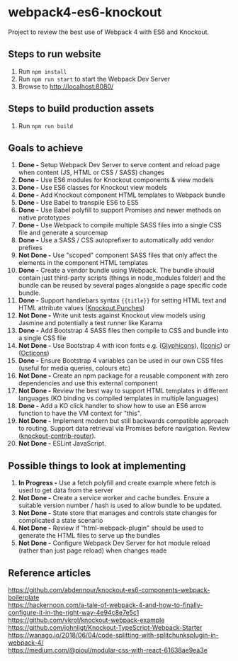 # webpack4-es6-knockout
Project to review the best use of Webpack 4 with ES6 and Knockout.

## Steps to run website
1. Run `npm install`
2. Run `npm run start` to start the Webpack Dev Server
3. Browse to [http://localhost:8080/](http://localhost:8080/)


## Steps to build production assets
1. Run `npm run build`

## Goals to achieve
1. **Done -** Setup Webpack Dev Server to serve content and reload page when content (JS, HTML or CSS / SASS) changes
2. **Done -** Use ES6 modules for Knockout components & view models
3. **Done -** Use ES6 classes for Knockout view models
4. **Done -** Add Knockout component HTML templates to Webpack bundle
5. **Done -** Use Babel to transpile ES6 to ES5
6. **Done -** Use Babel polyfill to support Promises and newer methods on native prototypes
7. **Done -** Use Webpack to compile multiple SASS files into a single CSS file and generate a sourcemap
8. **Done -** Use a SASS / CSS autoprefixer to automatically add vendor prefixes
9. **Not Done -** Use "scoped" component SASS files that only affect the elements in the component HTML templates
10. **Done -** Create a vendor bundle using Webpack. The bundle should contain just third-party scripts (things in node_modules folder) and the bundle can be reused by several pages alongside a page specific code bundle.
11. **Done -** Support handlebars syntax `{{title}}` for setting HTML text and HTML attribute values ([Knockout.Punches](http://mbest.github.io/knockout.punches/))
12. **Not Done -** Write unit tests against Knockout view models using Jasmine and potentially a test runner like Karama
13. **Done -** Add Bootstrap 4 SASS files then compile to CSS and bundle into a single CSS file
13. **Not Done -** Use Bootstrap 4 with icon fonts e.g. ([Glyphicons](http://glyphicons.com/)), ([Iconic](https://useiconic.com/open/)) or ([Octicons](https://octicons.github.com/))
14. **Done -** Ensure Bootstrap 4 variables can be used in our own CSS files (useful for media queries, colours etc)
15. **Not Done -** Create an npm package for a reusable component with zero dependencies and use this external component
16. **Not Done -** Review the best way to support HTML templates in different languages (KO binding vs compiled templates in multiple languages)
17. **Done -** Add a KO click handler to show how to use an ES6 arrow function to have the VM context for "this".
18. **Not Done -** Implement modern but still backwards compatible approach to routing. Support data retrieval via Promises before navigation. Review ([knockout-contrib-router](https://github.com/Profiscience/knockout-contrib/tree/master/packages/router)).
19. **Not Done -** ESLint JavaScript.


## Possible things to look at implementing
1. **In Progress -** Use a fetch polyfill and create example where fetch is used to get data from the server
2. **Not Done -** Create a service worker and cache bundles. Ensure a suitable version number / hash is used to allow bundle to be updated.
3. **Not Done -** State store that manages and controls state changes for complicated a state scenario
4. **Not Done -** Review if "html-webpack-plugin" should be used to generate the HTML files to serve up the bundles
5. **Not Done -** Configure Webpack Dev Server for hot module reload (rather than just page reload) when changes made


## Reference articles
https://github.com/abdennour/knockout-es6-components-webpack-boilerplate
<br />
https://hackernoon.com/a-tale-of-webpack-4-and-how-to-finally-configure-it-in-the-right-way-4e94c8e7e5c1
<br />
https://github.com/vkrol/knockout-webpack-example
<br />
https://github.com/johnligt/Knockout-TypeScript-Webpack-Starter
<br />
https://wanago.io/2018/06/04/code-splitting-with-splitchunksplugin-in-webpack-4/
<br />
https://medium.com/@pioul/modular-css-with-react-61638ae9ea3e
